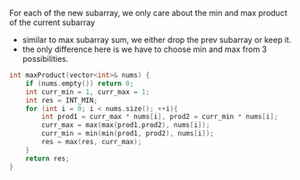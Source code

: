 For each of the new subarray, we only care about the min and max product of the current subarray
- similar to max subarray sum, we either drop the prev subarray or keep it.
- the only difference here is we have to choose min and max from 3 possibilities.

```cpp
int maxProduct(vector<int>& nums) {
    if (nums.empty()) return 0;
    int curr_min = 1, curr_max = 1;
    int res = INT_MIN;
    for (int i = 0; i < nums.size(); ++i){
        int prod1 = curr_max * nums[i], prod2 = curr_min * nums[i];
        curr_max = max(max(prod1,prod2), nums[i]);
        curr_min = min(min(prod1, prod2), nums[i]);
        res = max(res, curr_max);
    }
    return res;
}
```
